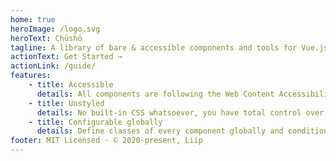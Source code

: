 ```yaml
---
home: true
heroImage: /logo.svg
heroText: Chūshō
tagline: A library of bare & accessible components and tools for Vue.js 3
actionText: Get Started →
actionLink: /guide/
features:
    - title: Accessible
      details: All components are following the Web Content Accessibility Guidelines (WCAG) recommendations.
    - title: Unstyled
      details: No built-in CSS whatsoever, you have total control over which class is applied to which element.
    - title: Configurable globally
      details: Define classes of every component globally and conditionally based on props, override locally when necessary.
footer: MIT Licensed · © 2020-present, Liip
---
```


